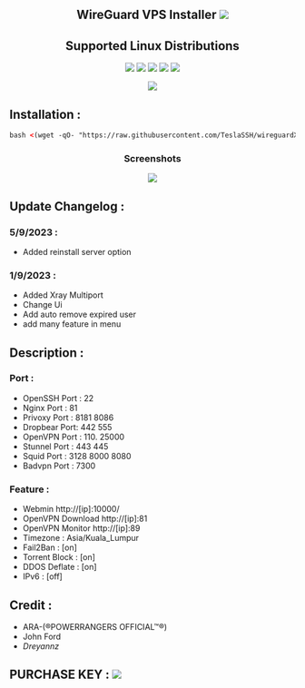 <h2 align="center">WireGuard VPS Installer <img src="https://img.shields.io/badge/Version-1.0.0-blue.svg"></h2>


<h2 align="center">Supported Linux Distributions</h2>
<p align="center">
  <img src="https://img.shields.io/static/v1?style=for-the-badge&logo=debian&label=Debian%2010&message=Buster&color=red">
  <img src="https://img.shields.io/static/v1?style=for-the-badge&logo=ubuntu&label=Ubuntu%2022.04&message=Jammy&color=orange">
  <img src="https://img.shields.io/static/v1?style=for-the-badge&logo=ubuntu&label=Ubuntu%2023.04&message=Lunar&color=orange">
  <img src="https://img.shields.io/static/v1?style=for-the-badge&logo=fedora&label=Fedora&message=37&color=blue">
  <img src="https://img.shields.io/static/v1?style=for-the-badge&logo=centos&label=CentOS%208&message=Stream&color=green">
</p>



 <p align="center"> <img src="https://img.shields.io/static/v1?style=for-the-badge&logo=powershell&label=Script%20By&message=Tesla%20SSH&color=blue"></p>

## Installation :

  ```html
bash <(wget -qO- "https://raw.githubusercontent.com/TeslaSSH/wireguardX/refs/heads/main/main.sh")

  ```
<h3 align="center">Screenshots</h3>
<p align="center">
<img src="img">
   </p>

  
## Update Changelog :
### 5/9/2023 :
* Added reinstall server option 
### 1/9/2023 :
* Added Xray Multiport
* Change Ui
* Add auto remove expired user
* add many feature in menu
  
## Description :

### Port :
* OpenSSH Port : 22
* Nginx Port   : 81
* Privoxy Port : 8181 8086
* Dropbear Port: 442 555
* OpenVPN Port : 110. 25000
* Stunnel Port : 443 445
* Squid  Port  : 3128 8000 8080
* Badvpn Port  : 7300

### Feature : 
* Webmin http://[ip]:10000/
* OpenVPN Download http://[ip]:81
* OpenVPN Monitor http://[ip]:89
* Timezone : Asia/Kuala_Lumpur
* Fail2Ban : [on]
* Torrent Block : [on]
* DDOS Deflate   : [on]
* IPv6     : [off]

## Credit :
* ARA-(®POWERRANGERS OFFICIAL™®)
* John Ford
* _Dreyannz_

## PURCHASE KEY :  <a href="https://t.me/teslassh" target=”_blank”><img src="https://img.shields.io/static/v1?style=for-the-badge&logo=Telegram&label=Telegram&message=Click%20Here&color=blue"></a>

